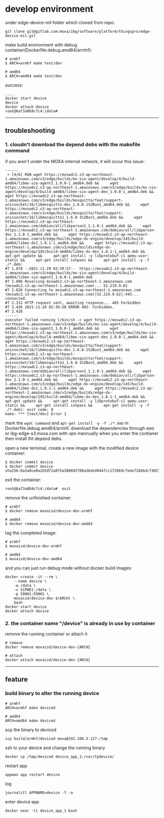 # develop environment

under edge-device-mil folder which cloned from repo:

```[bash]
git clone git@gitlab.com:moxa/ibg/software/platform/thingspro/edge-device-mil.git
```

make build environment with debug container(Dockerfile.debug.amd64/armhf):

```[bash]
# armhf
$ ARCH=armhf make test/dev

# amd64
$ ARCH=amd64 make test/dev
```

success:

```[bash]
....
docker start device
device
docker attach device
root@6a73a0b9c7c4:/data# 
```

---

## troubleshooting

### 1. cloudn't download the depend debs with the makefile command

if you aren't under the MOXA internal network, it will occur this issue:

```[bash]
------
 > [4/6] RUN wget https://mxswdc2.s3-ap-northeast-1.amazonaws.com/v3/edge/builds/mx-sio-agent/develop/4/build-amd64/libmx-sio-agent1_1.0.0-1_amd64.deb &&     wget https://mxswdc2.s3-ap-northeast-1.amazonaws.com/v3/edge/builds/mx-sio-agent/develop/4/build-amd64/libmx-sio-agent-dev_1.0.0-1_amd64.deb &&     wget https://mxswdc2.s3-ap-northeast-1.amazonaws.com/v3/edge/builds/mosquitto/feat/support-unixsocket/16/libmosquitto-dev_1.6.8-1%2Bun1_amd64.deb &&     wget https://mxswdc2.s3-ap-northeast-1.amazonaws.com/v3/edge/builds/mosquitto/feat/support-unixsocket/16/libmosquitto1_1.6.8-1%2Bun1_amd64.deb &&     wget https://mxswdc2.s3-ap-northeast-1.amazonaws.com/debian/all/libparson1_1.1.0-1_amd64.deb &&     wget https://mxswdc2.s3-ap-northeast-1.amazonaws.com/debian/all/libparson-dev_1.1.0-1_amd64.deb &&     wget https://mxswdc2.s3-ap-northeast-1.amazonaws.com/v3/edge/builds/edge-dx-engine/develop/145/build-amd64/libmx-dx1_1.0.1-1_amd64.deb &&     wget https://mxswdc2.s3-ap-northeast-1.amazonaws.com/v3/edge/builds/edge-dx-engine/develop/145/build-amd64/libmx-dx-dev_1.0.1-1_amd64.deb &&     apt-get update &&     apt-get install -y libprotobuf-c1 qemu-user-static &&     apt-get install sshpass &&     apt-get install -y -f ./*.deb:
#7 1.878 --2021-11-29 02:39:57--  https://mxswdc2.s3-ap-northeast-1.amazonaws.com/v3/edge/builds/mx-sio-agent/develop/4/build-amd64/libmx-sio-agent1_1.0.0-1_amd64.deb
#7 1.896 Resolving mxswdc2.s3-ap-northeast-1.amazonaws.com (mxswdc2.s3-ap-northeast-1.amazonaws.com)... 52.219.9.62
#7 2.026 Connecting to mxswdc2.s3-ap-northeast-1.amazonaws.com (mxswdc2.s3-ap-northeast-1.amazonaws.com)|52.219.9.62|:443... connected.
#7 2.312 HTTP request sent, awaiting response... 403 Forbidden
#7 2.426 2021-11-29 02:39:58 ERROR 403: Forbidden.
#7 2.426 
------
executor failed running [/bin/sh -c wget https://mxswdc2.s3-ap-northeast-1.amazonaws.com/v3/edge/builds/mx-sio-agent/develop/4/build-amd64/libmx-sio-agent1_1.0.0-1_amd64.deb &&     wget https://mxswdc2.s3-ap-northeast-1.amazonaws.com/v3/edge/builds/mx-sio-agent/develop/4/build-amd64/libmx-sio-agent-dev_1.0.0-1_amd64.deb &&     wget https://mxswdc2.s3-ap-northeast-1.amazonaws.com/v3/edge/builds/mosquitto/feat/support-unixsocket/16/libmosquitto-dev_1.6.8-1%2Bun1_amd64.deb &&     wget https://mxswdc2.s3-ap-northeast-1.amazonaws.com/v3/edge/builds/mosquitto/feat/support-unixsocket/16/libmosquitto1_1.6.8-1%2Bun1_amd64.deb &&     wget https://mxswdc2.s3-ap-northeast-1.amazonaws.com/debian/all/libparson1_1.1.0-1_amd64.deb &&     wget https://mxswdc2.s3-ap-northeast-1.amazonaws.com/debian/all/libparson-dev_1.1.0-1_amd64.deb &&     wget https://mxswdc2.s3-ap-northeast-1.amazonaws.com/v3/edge/builds/edge-dx-engine/develop/145/build-amd64/libmx-dx1_1.0.1-1_amd64.deb &&     wget https://mxswdc2.s3-ap-northeast-1.amazonaws.com/v3/edge/builds/edge-dx-engine/develop/145/build-amd64/libmx-dx-dev_1.0.1-1_amd64.deb &&     apt-get update &&     apt-get install -y libprotobuf-c1 qemu-user-static &&     apt-get install sshpass &&     apt-get install -y -f ./*.deb]: exit code: 8
make: *** [test/dev] Error 1
```

mark the `wget command` and `apt-get install -y -f ./*.deb` in Dockerfile.debug.amd64/armhf.
download the dependencies through aws or ibg-edge-s3.moxa.com with vpn mannually when you enter the contianer then install tht depend debs.

open a new terminal, create a new image with the modified device container:

```[bash]
$ docker commit device                  
$ docker commit device                  
sha256:8a3a8ce0a2b5df2a075a380692700a36eb49447cc1f2869c7e4e7284bdc74923
```

exit the container:

```[bash]
root@6a73a0b9c7c4:/data#  exit
```

remove the unfinished container:

```[bash]
# armhf
$ docker remove moxaisd/device-dev-armhf

# amd64
$ docker remove moxaisd/device-dev-amd64
```

tag the completed image:  

```[bash]
# armhf
$ moxaisd/device-dev-armhf

# amd64
$ moxaisd/device-dev-amd64
```

and you can just run debug mode without docker build images:

```[bash]
docker create -it --rm \
    --name device \
    -w /data \
    -v ${PWD}:/data \
    -p 59001:59001 \
    moxaisd/device-dev-$(ARCH) \
    bash
docker start device
docker attach device
```

### 2. the container name "/device" is already in use by container

remove the running container or attach it

```[bash]
# remove
docker remove moxaisd/device-dev-{ARCH}

# attach
docker attach moxaisd/device-dev-{ARCH}
```

---

## feature

### build binary to alter the running device

```[bash]
# armhf
ARCH=armhf make deviced

# amd64
ARCH=amd64 make deviced
```

scp the binary to deviced

```[bash]
scp build/armhf/deviced moxa@192.168.3.127:/tmp
```

ssh to your device and change the running binary

```[bash]
docker cp /tmp/deviced device_app_1:/var/tpdevice/
```

restart app

```[bash]
appman app restart device
```

log

```[bash]
journalctl APPNAME=device -f -a
```

enter device app

```[bash ]
docker exec -ti device_app_1 bash
```
